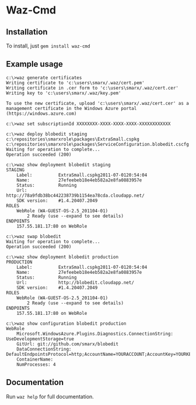 Waz-Cmd
=======

Installation
------------

To install, just `gem install waz-cmd`

Example usage
-----------

    c:\>waz generate certificates
    Writing certificate to 'c:\users\smarx/.waz/cert.pem'
    Writing certificate in .cer form to 'c:\users\smarx/.waz/cert.cer'
    Writing key to 'c:\users\smarx/.waz/key.pem'

    To use the new certificate, upload 'c:\users\smarx/.waz/cert.cer' as a management certificate in the Windows Azure portal (https://windows.azure.com)

    c:\>waz set subscriptionId XXXXXXXX-XXXX-XXXX-XXXX-XXXXXXXXXXXX

    c:\>waz deploy blobedit staging c:\repositories\smarxrole\packages\ExtraSmall.cspkg c:\repositories\smarxrole\packages\ServiceConfiguration.blobedit.cscfg
    Waiting for operation to complete...
    Operation succeeded (200)

    c:\>waz show deployment blobedit staging
    STAGING
        Label:          ExtraSmall.cspkg2011-07-0120:54:04
        Name:           27efeebeb18e4eb582a2e8fa0883957e
        Status:         Running
        Url:            http://78a9fdb38bc442238739b1154ea78cda.cloudapp.net/
        SDK version:    #1.4.20407.2049
    ROLES
        WebRole (WA-GUEST-OS-2.5_201104-01)
            2 Ready (use --expand to see details)
    ENDPOINTS
        157.55.181.17:80 on WebRole

    c:\>waz swap blobedit
    Waiting for operation to complete...
    Operation succeeded (200)

    c:\>waz show deployment blobedit production
    PRODUCTION
        Label:          ExtraSmall.cspkg2011-07-0120:54:04
        Name:           27efeebeb18e4eb582a2e8fa0883957e
        Status:         Running
        Url:            http://blobedit.cloudapp.net/
        SDK version:    #1.4.20407.2049
    ROLES
        WebRole (WA-GUEST-OS-2.5_201104-01)
            2 Ready (use --expand to see details)
    ENDPOINTS
        157.55.181.17:80 on WebRole

    c:\>waz show configuration blobedit production
    WebRole
        Microsoft.WindowsAzure.Plugins.Diagnostics.ConnectionString: UseDevelopmentStorage=true
        GitUrl: git://github.com/smarx/blobedit
        DataConnectionString: DefaultEndpointsProtocol=http;AccountName=YOURACCOUNT;AccountKey=YOURKEY
        ContainerName:
        NumProcesses: 4

Documentation
-------------

Run `waz help` for full documentation.
